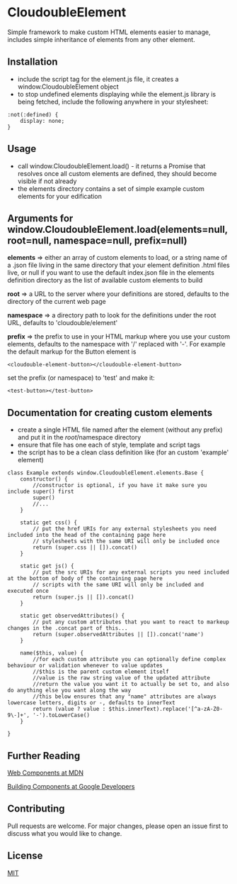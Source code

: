 # CloudoubleElement
Simple framework to make custom HTML elements easier to manage, includes simple inheritance of elements from any other element.

## Installation
* include the script tag for the element.js file, it creates a window.CloudoubleElement object
* to stop undefined elements displaying while the element.js library is being fetched, include the following anywhere in your stylesheet: 

```
:not(:defined) {
    display: none;
}
```

## Usage
* call window.CloudoubleElement.load() - it returns a Promise that resolves once all custom elements are defined, they should become visible if not already
* the elements directory contains a set of simple example custom elements for your edification

## Arguments for window.CloudoubleElement.load(elements=null, root=null, namespace=null, prefix=null)

**elements** => either an array of custom elements to load, or a string name of a .json file living in the same directory that your element definition .html files live, or null if you want to use the default index.json file in the elements definition directory as the list of available custom elements to build

**root** => a URL to the server where your definitions are stored, defaults to the directory of the current web page

**namespace** => a directory path to look for the definitions under the root URL, defaults to 'cloudouble/element'

**prefix** => the prefix to use in your HTML markup where you use your custom elements, defaults to the namespace with '/' replaced with '-'.  For example the default markup for the Button element is 

```
<cloudouble-element-button></cloudouble-element-button>
```

set the prefix (or namespace) to  'test' and make it:

```
<test-button></test-button>
```

 
 ## Documentation for creating custom elements

* create a single HTML file named after the element (without any prefix) and put it in the $root/$namespace directory
* ensure that file has one each of style, template and script tags
* the script has to be a clean class definition like (for an custom 'example' element)

```
class Example extends window.CloudoubleElement.elements.Base {
    constructor() {
        //constructor is optional, if you have it make sure you include super() first
        super()
        //...
    }
    
    static get css() {
        // put the href URIs for any external stylesheets you need included into the head of the containing page here
        // stylesheets with the same URI will only be included once
        return (super.css || []).concat()
    }
    
    static get js() {
        // put the src URIs for any external scripts you need included at the bottom of body of the containing page here
        // scripts with the same URI will only be included and executed once
        return (super.js || []).concat()
    }
    
    static get observedAttributes() {
        // put any custom attributes that you want to react to markeup changes in the .concat part of this...
        return (super.observedAttributes || []).concat('name')
    }
    
    name($this, value) {
        //for each custom attribute you can optionally define complex behaviour or validation whenever to value updates
        //$this is the parent custom element itself
        //value is the raw string value of the updated attribute
        //return the value you want it to actually be set to, and also do anything else you want along the way
        //this below ensures that any "name" attributes are always lowercase letters, digits or -, defaults to innerText
        return (value ? value : $this.innerText).replace('[^a-zA-Z0-9\-]+', '-').toLowerCase()
    }

}
```

## Further Reading 

[Web Components at MDN](https://developer.mozilla.org/en-US/docs/Web/Web_Components)

[Building Components at Google Developers](https://developers.google.com/web/fundamentals/web-components)


## Contributing
Pull requests are welcome. For major changes, please open an issue first to discuss what you would like to change.

## License
[MIT](https://choosealicense.com/licenses/mit/)
